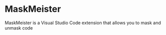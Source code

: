 # MaskMeister
MaskMeister is a Visual Studio Code extension that allows you to mask and unmask code
